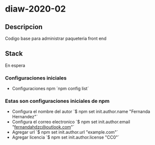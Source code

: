 # diaw-2020-02

## Descripcion
Codigo base para administrar paqueteria front end

## Stack
En espera

### Configuraciones iniciales
- Configuraciones npm
´npm config list´
### Estas son configuraciones iniciales de npm
- Configura el nombre del autor
´$ npm set init.author.name "Fernanda Hernandez"´
- Configura el correo electronico
´$ npm set init.author.email "fernandahdzc@outlook.com"´
- Agregar url
´$ npm set init.author.url "example.com"´
- Agregar licencia
´$ npm set init.author.license "CC0"´